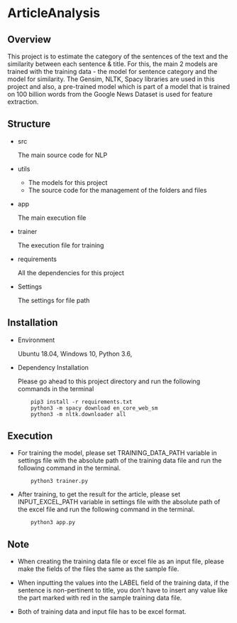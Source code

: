 # ArticleAnalysis

## Overview

This project is to estimate the category of the sentences of the text and the similarity between each sentence & title.
For this, the main 2 models are trained with the training data - the model for sentence category and the model for 
similarity. The Gensim, NLTK, Spacy libraries are used in this project and also, a pre-trained model which is part of a 
model that is trained on 100 billion words from the Google News Dataset is used for feature extraction.

## Structure

- src

    The main source code for NLP

- utils

    * The models for this project
    * The source code for the management of the folders and files

- app

    The main execution file

- trainer

    The execution file for training

- requirements

    All the dependencies for this project
    
- Settings

    The settings for file path

## Installation

- Environment

    Ubuntu 18.04, Windows 10, Python 3.6,
     
- Dependency Installation

    Please go ahead to this project directory and run the following commands in the terminal
    ```
        pip3 install -r requirements.txt
        python3 -m spacy download en_core_web_sm
        python3 -m nltk.downloader all
    ```

## Execution

- For training the model, please set TRAINING_DATA_PATH variable in settings file with the absolute path of the training 
data file and run the following command in the terminal.

    ```
        python3 trainer.py
    ```

- After training, to get the result for the article, please set INPUT_EXCEL_PATH variable in settings file with the 
absolute path of the excel file and run the following command in the terminal.

    ```
        python3 app.py
    ```

## Note

- When creating the training data file or excel file as an input file, please make the fields of the files the same as 
the sample file.

- When inputting the values into the LABEL field of the training data, if the sentence is non-pertinent to title, you don't 
have to insert any value like the part marked with red in the sample training data file.

- Both of training data and input file has to be excel format.
